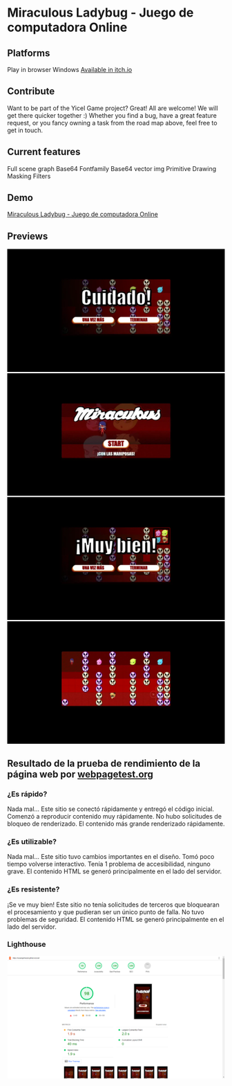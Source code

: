 # Miraculous Ladybug - Juego de computadora Online 

## Platforms
Play in browser Windows 
<a href="https://luisangelmaciel.itch.io/miraculous-ladybug">Available in itch.io</a> 

## Contribute
Want to be part of the Yicel Game project? Great! All are welcome! We will get there quicker together :) Whether you find a bug, have a great feature request, or you fancy owning a task from the road map above, feel free to get in touch.

## Current features
Full scene graph
Base64 Fontfamily
Base64 vector img
Primitive Drawing
Masking
Filters

## Demo
<a href="https://luisangelmaciel.github.io/yicel/" target="_blank"> Miraculous Ladybug - Juego de computadora Online </a>

## Previews
<img src="img/Captura de pantalla miraculous game.webp" alt="Screenshot Miraculous Ladybug - Juego de computadora Online" >
<img src="img/Captura de pantalla miraculous ladybug.webp" alt="Screenshot Miraculous Ladybug - Juego de computadora Online" >
<img src="img/Captura de pantalla miraculous yicel.webp" alt="Screenshot Miraculous Ladybug - Juego de computadora Online" >
<img src="img/Captura de pantalla miraculous.webp" alt="Screenshot Miraculous Ladybug - Juego de computadora Online" >

<!-- Terminar https://github.com/luisangelmaciel/flathub https://docs.flathub.org/docs/for-app-authors/submission/  -->

## Resultado de la prueba de rendimiento de la página web  por <a href="https://www.webpagetest.org/">webpagetest.org</a>

### ¿Es rápido?
Nada mal... Este sitio se conectó rápidamente y entregó el código inicial. Comenzó a reproducir contenido muy rápidamente. No hubo solicitudes de bloqueo de renderizado. El contenido más grande renderizado rápidamente.

### ¿Es utilizable?
Nada mal... Este sitio tuvo cambios importantes en el diseño. Tomó poco tiempo volverse interactivo. Tenía 1 problema de accesibilidad, ninguno grave. El contenido HTML se generó principalmente en el lado del servidor.


### ¿Es resistente?
¡Se ve muy bien! Este sitio no tenía solicitudes de terceros que bloquearan el procesamiento y que pudieran ser un único punto de falla. No tuvo problemas de seguridad. El contenido HTML se generó principalmente en el lado del servidor.

### Lighthouse
<img src="img/lighthouse-13-09-2023.png" alt="Lighthouse" >


